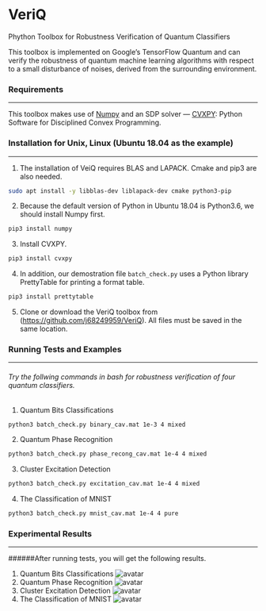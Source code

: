 VeriQ
===
Phython Toolbox for Robustness Verification of Quantum Classifiers 

This toolbox is implemented on Google’s TensorFlow Quantum and can verify the robustness of quantum machine learning algorithms with respect to a small disturbance of noises, derived from the surrounding environment.

### Requirements 
---
This toolbox makes use of [Numpy](https://numpy.org) and an SDP solver — [CVXPY](https://www.cvxpy.org/): Python Software for Disciplined Convex Programming. 

### Installation for Unix, Linux (Ubuntu 18.04 as the example)
---
1) The installation of VeiQ requires BLAS and LAPACK. Cmake and pip3 are also needed.
```sh
sudo apt install -y libblas-dev liblapack-dev cmake python3-pip
```
2) Because the default version of Python in Ubuntu 18.04 is Python3.6, we should install Numpy first.
```sh
pip3 install numpy
```
3) Install CVXPY.
```sh
pip3 install cvxpy
```
4) In addition, our demostration file `batch_check.py` uses a Python library PrettyTable for printing a format table.
```sh
pip3 install prettytable
```
5) Clone or download the VeriQ toolbox from (https://github.com/j68249959/VeriQ). All files must be saved in the same location. 

### Running Tests and Examples
---
###### Try the follwing commands in bash for robustness verification of four quantum classifiers.

1) Quantum Bits Classifications
```sh
python3 batch_check.py binary_cav.mat 1e-3 4 mixed
```
2) Quantum Phase Recognition 
```sh
python3 batch_check.py phase_recong_cav.mat 1e-4 4 mixed
```
3) Cluster Excitation Detection 
```sh
python3 batch_check.py excitation_cav.mat 1e-4 4 mixed
```
4) The Classification of MNIST
```sh
python3 batch_check.py mnist_cav.mat 1e-4 4 pure
```
### Experimental Results
---
######After running tests, you will get the following results.
1) Quantum Bits Classifications
![avatar](https://github.com/j68249959/VeriQ/blob/main/Experimental%20Results/Binary.png)
2) Quantum Phase Recognition 
![avatar](https://github.com/j68249959/VeriQ/blob/main/Experimental%20Results/Phase.png)
3) Cluster Excitation Detection 
![avatar](https://github.com/j68249959/VeriQ/blob/main/Experimental%20Results/Excitation.png)
4) The Classification of MNIST
![avatar](https://github.com/j68249959/VeriQ/blob/main/Experimental%20Results/MNIST.png)
